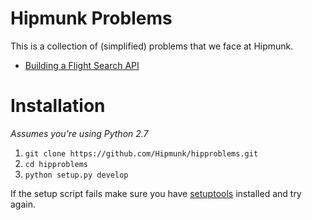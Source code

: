 # Hipmunk Problems
This is a collection of (simplified) problems that we face at Hipmunk.

- [Building a Flight Search API](https://github.com/Hipmunk/hipproblems/tree/master/searchrunner)

# Installation

*Assumes you're using Python 2.7*

1. `git clone https://github.com/Hipmunk/hipproblems.git`
2. `cd hipproblems`
3. `python setup.py develop`

If the setup script fails make sure you have [setuptools](https://pypi.python.org/pypi/setuptools) installed and try again.
